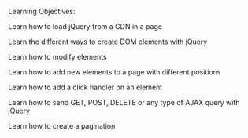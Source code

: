 Learning Objectives:

Learn how to load jQuery from a CDN in a page

Learn the different ways to create DOM elements with jQuery

Learn how to modify elements

Learn how to add new elements to a page with different positions

Learn how to add a click handler on an element

Learn how to send GET, POST, DELETE or any type of AJAX query with jQuery

Learn how to create a pagination
